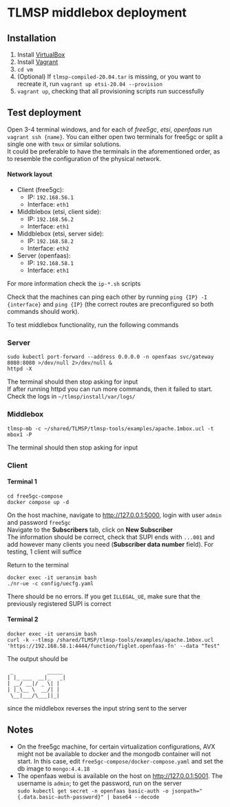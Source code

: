 # TLMSP middlebox deployment
## Installation
1. Install [VirtualBox](https://www.virtualbox.org/wiki/Downloads)
2. Install [Vagrant](https://developer.hashicorp.com/vagrant/downloads)
3. `cd vm`
4. (Optional) If `tlmsp-compiled-20.04.tar` is missing, or you want to recreate it, run `vagrant up etsi-20.04 --provision`
5. `vagrant up`, checking that all provisioning scripts run successfully
## Test deployment
Open 3-4 terminal windows, and for each of _free5gc_, _etsi_, _openfaas_ run `vagrant ssh {name}`. You can either open two terminals for free5gc or split a single one with `tmux` or similar solutions.  
It could be preferable to have the terminals in the aforementioned order, as to resemble the configuration of the physical network.

#### Network layout
- Client (free5gc):
  - IP: `192.168.56.1`
  - Interface: `eth1`
- Middblebox (etsi, client side):
  - IP: `192.168.56.2`
  - Interface: `eth1`
- Middblebox (etsi, server side):
  - IP: `192.168.58.2`
  - Interface: `eth2`
- Server (openfaas):
  - IP: `192.168.58.1`
  - Interface: `eth1`

For more information check the `ip-*.sh` scripts

Check that the machines can ping each other by running `ping {IP} -I {interface}` and `ping {IP}` (the correct routes are preconfigured so both commands should work).

To test middlebox functionality, run the following commands
### Server
```
sudo kubectl port-forward --address 0.0.0.0 -n openfaas svc/gateway 8080:8080 >/dev/null 2>/dev/null &
httpd -X
```
The terminal should then stop asking for input  
If after running httpd you can run more commands, then it failed to start. Check the logs in `~/tlmsp/install/var/logs/`

### Middlebox
```
tlmsp-mb -c ~/shared/TLMSP/tlmsp-tools/examples/apache.1mbox.ucl -t mbox1 -P
```
The terminal should then stop asking for input

### Client
#### Terminal 1
```
cd free5gc-compose
docker compose up -d
```
On the host machine, navigate to http://127.0.0.1:5000, login with user `admin` and password `free5gc`  
Navigate to the **Subscribers** tab, click on **New Subscriber**  
The information should be correct, check that SUPI ends with `...001` and add however many clients you need (**Subscriber data number** field). For testing, 1 client will suffice

Return to the terminal
```
docker exec -it ueransim bash
./nr-ue -c config/uecfg.yaml
```
There should be no errors. If you get `ILLEGAL_UE`, make sure that the previously registered SUPI is correct
#### Terminal 2
```
docker exec -it ueransim bash
curl -k --tlmsp /shared/TLMSP/tlmsp-tools/examples/apache.1mbox.ucl 'https://192.168.58.1:4444/function/figlet.openfaas-fn' --data "Test"
```
The output should be
```
 _           _____
| |_ ___  __|_   _|
| __/ __|/ _ \| |
| |_\__ \  __/| |
 \__|___/\___||_|
```
since the middlebox reverses the input string sent to the server

## Notes
- On the free5gc machine, for certain virtualization configurations, AVX might not be available to docker and the mongodb container will not start. In this case, edit `free5gc-compose/docker-compose.yaml` and set the db image to `mongo:4.4.18`
- The openfaas webui is available on the host on http://127.0.0.1:5001. The username is `admin`; to get the password, run on the server   
`sudo kubectl get secret -n openfaas basic-auth -o jsonpath="{.data.basic-auth-password}" | base64 --decode`

